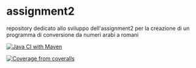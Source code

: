 # assignment2
repository dedicato allo sviluppo dell'assignment2 per la creazione di un programma di conversione da numeri arabi a romani

[![Java CI with Maven](https://github.com/giacomodelucchi/assignment2/actions/workflows/build.yml/badge.svg?branch=main&event=push)](https://github.com/giacomodelucchi/assignment2/actions/workflows/build.yml)

[![Coverage from coveralls](https://github.com/giacomodelucchi/assignment2/actions/workflows/coveralls.yml/badge.svg?branch=main&event=push)](https://github.com/giacomodelucchi/assignment2/actions/workflows/coveralls.yml)
